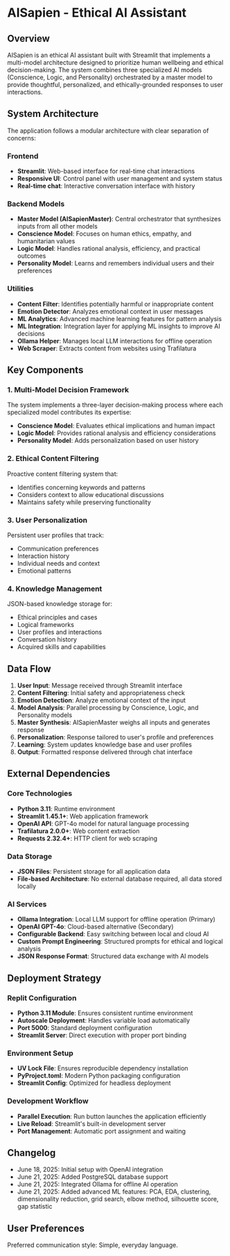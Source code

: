 # AISapien - Ethical AI Assistant

## Overview

AISapien is an ethical AI assistant built with Streamlit that implements a multi-model architecture designed to prioritize human wellbeing and ethical decision-making. The system combines three specialized AI models (Conscience, Logic, and Personality) orchestrated by a master model to provide thoughtful, personalized, and ethically-grounded responses to user interactions.

## System Architecture

The application follows a modular architecture with clear separation of concerns:

### Frontend
- **Streamlit**: Web-based interface for real-time chat interactions
- **Responsive UI**: Control panel with user management and system status
- **Real-time chat**: Interactive conversation interface with history

### Backend Models
- **Master Model (AISapienMaster)**: Central orchestrator that synthesizes inputs from all other models
- **Conscience Model**: Focuses on human ethics, empathy, and humanitarian values
- **Logic Model**: Handles rational analysis, efficiency, and practical outcomes  
- **Personality Model**: Learns and remembers individual users and their preferences

### Utilities
- **Content Filter**: Identifies potentially harmful or inappropriate content
- **Emotion Detector**: Analyzes emotional context in user messages
- **ML Analytics**: Advanced machine learning features for pattern analysis
- **ML Integration**: Integration layer for applying ML insights to improve AI decisions
- **Ollama Helper**: Manages local LLM interactions for offline operation
- **Web Scraper**: Extracts content from websites using Trafilatura

## Key Components

### 1. Multi-Model Decision Framework
The system implements a three-layer decision-making process where each specialized model contributes its expertise:
- **Conscience Model**: Evaluates ethical implications and human impact
- **Logic Model**: Provides rational analysis and efficiency considerations
- **Personality Model**: Adds personalization based on user history

### 2. Ethical Content Filtering
Proactive content filtering system that:
- Identifies concerning keywords and patterns
- Considers context to allow educational discussions
- Maintains safety while preserving functionality

### 3. User Personalization
Persistent user profiles that track:
- Communication preferences
- Interaction history
- Individual needs and context
- Emotional patterns

### 4. Knowledge Management
JSON-based knowledge storage for:
- Ethical principles and cases
- Logical frameworks
- User profiles and interactions
- Conversation history
- Acquired skills and capabilities

## Data Flow

1. **User Input**: Message received through Streamlit interface
2. **Content Filtering**: Initial safety and appropriateness check
3. **Emotion Detection**: Analyze emotional context of the input
4. **Model Analysis**: Parallel processing by Conscience, Logic, and Personality models
5. **Master Synthesis**: AISapienMaster weighs all inputs and generates response
6. **Personalization**: Response tailored to user's profile and preferences
7. **Learning**: System updates knowledge base and user profiles
8. **Output**: Formatted response delivered through chat interface

## External Dependencies

### Core Technologies
- **Python 3.11**: Runtime environment
- **Streamlit 1.45.1+**: Web application framework
- **OpenAI API**: GPT-4o model for natural language processing
- **Trafilatura 2.0.0+**: Web content extraction
- **Requests 2.32.4+**: HTTP client for web scraping

### Data Storage
- **JSON Files**: Persistent storage for all application data
- **File-based Architecture**: No external database required, all data stored locally

### AI Services
- **Ollama Integration**: Local LLM support for offline operation (Primary)
- **OpenAI GPT-4o**: Cloud-based alternative (Secondary)
- **Configurable Backend**: Easy switching between local and cloud AI
- **Custom Prompt Engineering**: Structured prompts for ethical and logical analysis
- **JSON Response Format**: Structured data exchange with AI models

## Deployment Strategy

### Replit Configuration
- **Python 3.11 Module**: Ensures consistent runtime environment
- **Autoscale Deployment**: Handles variable load automatically
- **Port 5000**: Standard deployment configuration
- **Streamlit Server**: Direct execution with proper port binding

### Environment Setup
- **UV Lock File**: Ensures reproducible dependency installation
- **PyProject.toml**: Modern Python packaging configuration
- **Streamlit Config**: Optimized for headless deployment

### Development Workflow
- **Parallel Execution**: Run button launches the application efficiently
- **Live Reload**: Streamlit's built-in development server
- **Port Management**: Automatic port assignment and waiting

## Changelog

- June 18, 2025: Initial setup with OpenAI integration
- June 21, 2025: Added PostgreSQL database support 
- June 21, 2025: Integrated Ollama for offline AI operation
- June 21, 2025: Added advanced ML features: PCA, EDA, clustering, dimensionality reduction, grid search, elbow method, silhouette score, gap statistic

## User Preferences

Preferred communication style: Simple, everyday language.